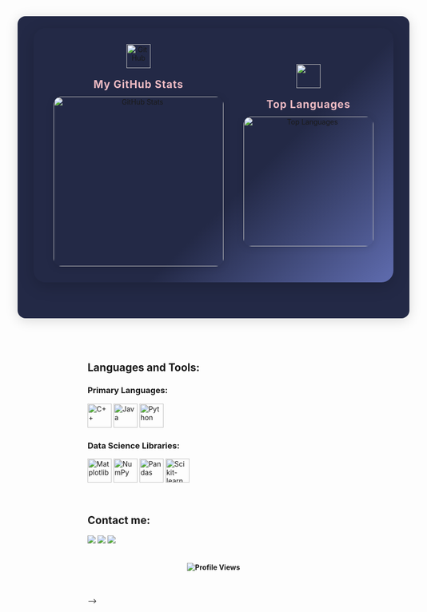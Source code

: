 <div align="center" style="display: flex; flex-direction: column; align-items: center; gap: 24px; margin-bottom: 40px;">
  <div style="background: #232946; border-radius: 16px; box-shadow: 0 4px 24px rgba(0,0,0,0.15); padding: 24px 32px; display: flex; flex-direction: row; gap: 32px; align-items: center;">
<div align="center" style="margin-bottom: 48px;">
  <div style="background: linear-gradient(135deg, #232946 60%, #5f6caf 100%); border-radius: 24px; box-shadow: 0 8px 32px rgba(0,0,0,0.18); padding: 32px 40px; display: inline-flex; flex-direction: row; gap: 40px; align-items: center;">
    <div style="display: flex; flex-direction: column; align-items: center; gap: 12px;">
      <img src="https://cdn.jsdelivr.net/gh/devicons/devicon/icons/github/github-original.svg" width="48" alt="GitHub" style="margin-bottom: 8px;" />
      <span style="font-size: 1.3rem; font-weight: bold; color: #eebbc3; letter-spacing: 1px;">My GitHub Stats</span>
      <img width="340" src="https://github-readme-stats.vercel.app/api?username=ForgetK05&theme=aura_dark&show_icons=true" alt="GitHub Stats" style="border-radius: 16px; box-shadow: 0 2px 16px rgba(0,0,0,0.12);" />
    </div>
    <div style="display: flex; flex-direction: column; align-items: center; gap: 12px;">
      <img src="https://i.pinimg.com/736x/a8/0f/29/a80f29cca56f3961b0fb0280724fc3bb.jpg" width="48"  style="margin-bottom: 8px;" />
      <span style="font-size: 1.3rem; font-weight: bold; color: #eebbc3; letter-spacing: 1px;">Top Languages</span>
      <img width="260" src="https://github-readme-stats.vercel.app/api/top-langs/?username=ForgetK05&layout=compact&theme=aura_dark" alt="Top Languages" style="border-radius: 16px; box-shadow: 0 2px 16px rgba(0,0,0,0.12);" />
    </div>
  </div>
</div>
  </div>
</div>

<br>

## Languages and Tools:

### Primary Languages:

<img height="48px" width="48px" alt="C++" src="https://skillicons.dev/icons?i=cpp"/> <img height="48px" width="48px" alt="Java" src="https://skillicons.dev/icons?i=java"/> <img height="48px" width="48px" alt="Python" src="https://skillicons.dev/icons?i=py"/>

### Data Science Libraries:

<img height="48px" width="48px" alt="Matplotlib" src="https://logotic.me/system/assets/uploads/vector-files/matplotlib-icon-1669123416-logotic-brand.svg"/> <img height="48px" width="48px" alt="NumPy" src="https://icon.icepanel.io/Technology/svg/NumPy.svg"/> <img height="48px" width="48px" alt="Pandas" src="https://icon.icepanel.io/Technology/png-shadow-512/Pandas.png"/> <img height="48px" width="48px" alt="Scikit-learn" src="https://skillicons.dev/icons?i=sklearn"/>

<br>

## Contact me:

<div>
  <a href="https://www.facebook.com/ken030375" target="_blank"><img loading="lazy" src="https://img.shields.io/badge/-Facebook-%231877F2?style=for-the-badge&logo=facebook&logoColor=white" target="_blank"></a>
  <a href="https://www.linkedin.com/in/kien-dotrung-526601327" target="_blank"><img loading="lazy" src="https://img.shields.io/badge/-LinkedIn-%230077B5?style=for-the-badge&logo=linkedin&logoColor=white" target="_blank"></a>
  <a href="mailto:kiendt18102005@gmail.com" target="_blank"><img loading="lazy" src="https://img.shields.io/badge/-Email-%23D14836?style=for-the-badge&logo=gmail&logoColor=white" target="_blank"></a>
</div>

<br>

<h4 align="center">
  <img src="https://visitcount.itsvg.in/api?id=ForgetK05&icon=0&color=0" alt="Profile Views"/>
</h4>

<br>

<!-- ## 🌐 Socials:



[![Facebook](https://img.shields.io/badge/Facebook-%231877F2.svg?logo=Facebook&logoColor=white)](https://facebook.com/https://www.facebook.com/ken030375) [![LinkedIn](https://img.shields.io/badge/LinkedIn-%230077B5.svg?logo=linkedin&logoColor=white)](https://linkedin.com/in/www.linkedin.com/in/kien-dotrung-526601327) [![email](https://img.shields.io/badge/Email-D14836?logo=gmail&logoColor=white)](mailto:kiendt18102005@gmail.com) 







# 💻 Tech Stack:



![C++](https://img.shields.io/badge/c++-%2300599C.svg?style=for-the-badge&logo=c%2B%2B&logoColor=white) ![Java](https://img.shields.io/badge/java-%23ED8B00.svg?style=for-the-badge&logo=openjdk&logoColor=white) ![Python](https://img.shields.io/badge/python-3670A0?style=for-the-badge&logo=python&logoColor=ffdd54) ![Matplotlib](https://img.shields.io/badge/Matplotlib-%23ffffff.svg?style=for-the-badge&logo=Matplotlib&logoColor=black) ![NumPy](https://img.shields.io/badge/numpy-%23013243.svg?style=for-the-badge&logo=numpy&logoColor=white) ![Pandas](https://img.shields.io/badge/pandas-%23150458.svg?style=for-the-badge&logo=pandas&logoColor=white) ![scikit-learn](https://img.shields.io/badge/scikit--learn-%23F7931E.svg?style=for-the-badge&logo=scikit-learn&logoColor=white)



# 📊 GitHub Stats:



![](https://github-readme-stats.vercel.app/api?username=ForgetK05&theme=dark&hide_border=false&include_all_commits=false&count_private=false)<br/>



![](https://nirzak-streak-stats.vercel.app/?user=ForgetK05&theme=dark&hide_border=false)<br/>



![](https://github-readme-stats.vercel.app/api/top-langs/?username=ForgetK05&theme=dark&hide_border=false&include_all_commits=false&count_private=false&layout=compact)







---



[![](https://visitcount.itsvg.in/api?id=ForgetK05&icon=0&color=0)](https://visitcount.itsvg.in)







<!-- Proudly created with GPRM ( https://gprm.itsvg.in ) -->

-->
